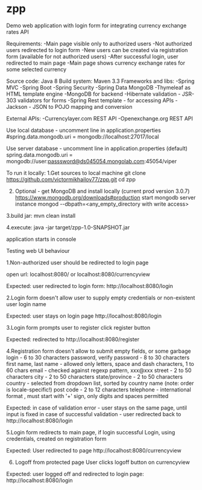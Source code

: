 # zpp
Demo web application with login form for integrating currency exchange rates API

Requirements:
-Main page visible only to authorized users
-Not authorized users redirected to login form
-New users can be created via registration form (available for not authorized users)
-After successful login, user redirected to main page
-Main page shows currency exchange rates for some selected currency

Source code: Java 8
Build system: Maven 3.3
Frameworks and libs:
-Spring MVC
-Spring Boot
-Spring Security
-Spring Data MongoDB
-Thymeleaf as HTML template engine
-MongoDB for backend
-Hibernate validation - JSR-303 validators for forms
-Spring Rest template - for accessing APIs
-Jackson - JSON to POJO mapping and conversion

External APIs:
-Currencylayer.com REST API 
-Openexchange.org REST API

Use local database - uncomment line in application.properties
#spring.data.mongodb.uri = mongodb://localhost:27017/local

Use server database - uncomment line in application.properties (default)
spring.data.mongodb.uri = mongodb://user:passsword@ds045054.mongolab.com:45054/viper


To run it locally:
1.Get sources to local machine
git clone https://github.com/victormikhailov77/zpp.git
cd zpp

2. Optional - get MongoDB and install locally (current prod version 3.0.7)
https://www.mongodb.org/downloads#production
start mongodb server instance
mongod --dbpath=<any_empty_directory with write access>

3.build jar:
mvn clean install

4.execute:
java -jar target/zpp-1.0-SNAPSHOT.jar

application starts in console

Testing web UI behaviour

1.Non-authorized user should be redirected to login page

open url:
localhost:8080/
or
localhost:8080/currencyview

Expected: 
user redirected to login form:
http://localhost:8080/login

2.Login form doesn't allow user to supply empty credentials or non-existent user login name

Expected:
user stays on login page
http://localhost:8080/login

3.Login form prompts user to register
click register button

Expected: redirected to
http://localhost:8080/register

4.Registration form doesn't allow to submit empty fields, or some garbage
login - 6 to 30 characters
password, verify password - 8 to 30 characters
first name, last name - allowed only letters, space and dash characters, 1 to 60 chars
email - checked against regexp pattern, xxx@xxx
street - 2 to 50 characters
city - 2 to 50 characters
state/province - 2 to 50 characters
country - selected from dropdown list, sorted by country name (note: order is locale-specific!)
post code - 2 to  12 characters
telephone - international format , must start with '+' sign, only digits and spaces permitted

Expected: in case of validation error - user stays on the same page, until input is fixed
in case of successful validation - user redirected back to http://localhost:8080/login

5.Login form redirects to main page, if login successful
Login, using credentials, created on registration form

Expected:
User redirected to page 
http://localhost:8080/currencyview


6. Logoff from protected page
User clicks logoff button on currencyview

Expected: user logged off and redirected to login page:
http://localhost:8080/login




